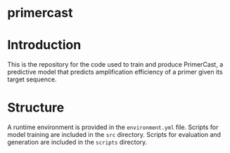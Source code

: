# primercast

# Introduction
This is the repository for the code used to train and produce PrimerCast, a predictive model that predicts amplification efficiency of a primer given its target sequence.

# Structure
A runtime environment is provided in the ```environment.yml``` file. Scripts for model training are included in the ```src``` directory. Scripts for evaluation and generation are included in the ```scripts``` directory.
